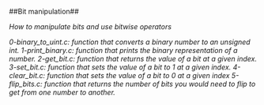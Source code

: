 ##Bit manipulation##

*How to manipulate bits and use bitwise operators*

*0-binary_to_uint.c: function that converts a binary number to an unsigned int.*
*1-print_binary.c: function that prints the binary representation of a number.*
*2-get_bit.c: function that returns the value of a bit at a given index.*
*3-set_bit.c: function that sets the value of a bit to 1 at a given index.*
*4-clear_bit.c: function that sets the value of a bit to 0 at a given index*
*5-flip_bits.c: function that returns the number of bits you would need to flip to get from one number to another.*